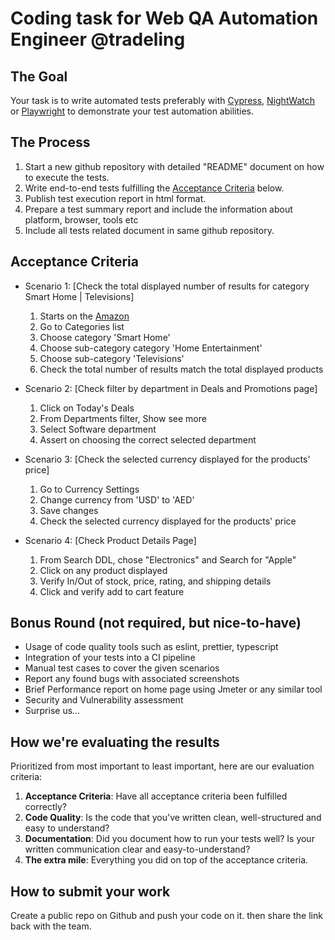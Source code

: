 # Coding task for Web QA Automation Engineer @tradeling

## The Goal

Your task is to write automated tests preferably with [Cypress](https://www.cypress.io), [NightWatch](https://nightwatchjs.org/) or [Playwright](https://playwright.dev/) to demonstrate your test automation abilities.


## The Process

1. Start a new github repository with detailed "README" document on how to execute the tests.
1. Write end-to-end tests fulfilling the [Acceptance Criteria](#acceptance-criteria) below.
1. Publish test execution report in html format.
1. Prepare a test summary report and include the information about platform, browser, tools etc
1. Include all tests related document in same github repository.


## Acceptance Criteria


- Scenario 1: [Check the total displayed number of results for category Smart Home | Televisions]

   1. Starts on the [Amazon](https://www.amazon.com/)
   2. Go to Categories list
   3. Choose category 'Smart Home'
   4. Choose sub-category category 'Home Entertainment'
   5. Choose sub-category 'Televisions'
   6. Check the total number of results match the total displayed products


- Scenario 2: [Check filter by department in Deals and Promotions page]
    1. Click on Today's Deals
    2. From Departments filter, Show see more
    3. Select Software department
    4. Assert on choosing the correct selected department


- Scenario 3: [Check the selected currency displayed for the products' price]
   1. Go to Currency Settings
   2. Change currency from 'USD' to 'AED'
   3. Save changes
   4. Check the selected currency displayed for the products' price


- Scenario 4: [Check Product Details Page]
    1. From Search DDL, chose "Electronics" and Search for "Apple"
    2. Click on any product displayed
    3. Verify In/Out of stock, price, rating, and shipping details
    4. Click and verify add to cart feature


## Bonus Round (not required, but nice-to-have)

- Usage of code quality tools such as eslint, prettier, typescript
- Integration of your tests into a CI pipeline
- Manual test cases to cover the given scenarios
- Report any found bugs with associated screenshots
- Brief Performance report on home page using Jmeter or any similar tool
- Security and Vulnerability assessment
- Surprise us…

## How we're evaluating the results

Prioritized from most important to least important, here are our evaluation criteria:

1. **Acceptance Criteria**: Have all acceptance criteria been fulfilled correctly?
1. **Code Quality**: Is the code that you've written clean, well-structured and easy to understand?
1. **Documentation**: Did you document how to run your tests well? Is your written communication clear and easy-to-understand?
1. **The extra mile**: Everything you did on top of the acceptance criteria.

## How to submit your work

Create a public repo on Github and push your code on it. then share the link back with the team.
